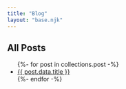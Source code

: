 ```yaml
---
title: "Blog"
layout: "base.njk"
---
```


## All Posts

<ul>
{%- for post in collections.post -%}
<li><a href="{{ post.url }}">{{ post.data.title }}</a></li>
{%- endfor -%}
</ul>
